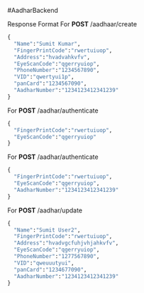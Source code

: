 #AadharBackend

Response Format
For **POST** /aadhaar/create
```python
{
  "Name":"Sumit Kumar",
  "FingerPrintCode":"rwertuiuop",
  "Address":"hvadvahkvfv",
  "EyeScanCode":"qgerryuiop",
  "PhoneNumber":"1234567890",
  "VID":"qwertyui1p",
  "panCard":"1234567090",
  "AadharNumber":"1234123412341239"
}
```

For **POST** /aadhar/authenticate
```python
{
  "FingerPrintCode":"rwertuiuop",
  "EyeScanCode":"qgerryuiop"
}
```
For **POST** /aadhar/authenticate
```python
{
  "FingerPrintCode":"rwertuiuop",
  "EyeScanCode":"qgerryuiop",
  "AadharNumber":"1234123412341239"
}
```
For **POST** /aadhar/update
```python
{
  "Name":"Sumit User2",
  "FingerPrintCode":"rwertuiuop",
  "Address":"hvadvgcfuhjvhjahkvfv",
  "EyeScanCode":"qgerryuiop",
  "PhoneNumber":"1277567890",
  "VID":"qweuuutyui",
  "panCard":"1234677090",
  "AadharNumber":"1234123412341239"
}
```




